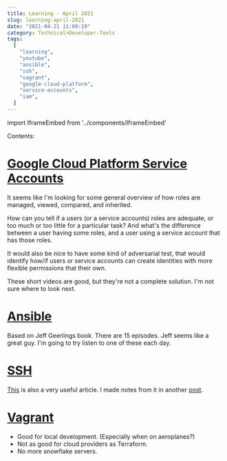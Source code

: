 ```yaml
---
title: Learning - April 2021
slug: learning-april-2021
date: "2021-04-21 11:09:19"
category: Technical>Developer-Tools
tags:
  [
    "learning",
    "youtube",
    "ansible",
    "ssh",
    "vagrant",
    "google-cloud-platform",
    "service-accounts",
    "iam",
  ]
---
```


import IframeEmbed from '../components/IframeEmbed'

Contents:
<TOCInline toc={props.toc} exclude="Overview" toHeading={2} />

# [Google Cloud Platform Service Accounts](https://www.youtube.com/playlist?list=PLIivdWyY5sqIlPnZ7cvkg2Ck-8ZZ8TA5t)

It seems like I'm looking for some general overview of how roles are managed,
viewed, compared, and inherited.

How can you tell if a users (or a service accounts) roles are adequate, or
too much or too little for a particular task? And what's the difference
between a user having some roles, and a user using a service account that
has those roles.

It would also be nice to have some kind of adversarial test, that would
identify how/if users or service accounts can create identities with more
flexible permissions that their own.

These short videos are good, but they're not a complete solution. I'm not sure
where to look next.

<IframeEmbed src='https://www.youtube-nocookie.com/embed/xXk1YlkKW_k' />

# [Ansible](https://www.youtube.com/playlist?list=PL2_OBreMn7FplshFCWYlaN2uS8et9RjNG)

Based on Jeff Geerlings book. There are 15 episodes. Jeff seems like a great
guy. I'm going to try listen to one of these each day.

<IframeEmbed src='https://www.youtube-nocookie.com/embed/goclfp6a2IQ' />

# [SSH](https://www.youtube.com/watch?v=hQWRp-FdTpc&list=PLQGMHRkCCyDw5arrPInZT_T8TbDdzmeBp&index=4)

<IframeEmbed src='https://www.youtube-nocookie.com/embed/hQWRp-FdTpc' />

[This](https://www.digitalocean.com/community/tutorials/ssh-essentials-working-with-ssh-servers-clients-and-keys)
is also a very useful article. I made notes from it in another [post]({filename}../articles/ssh.md).

# [Vagrant](https://www.youtube.com/watch?v=vBrezgo&list=PLQGMHRkCCyDw5arrPInZT_T8TbDdzmeBp&index=2X)

<IframeEmbed src='https://www.youtube-nocookie.com/embed/vBreXjkizgo' />

- Good for local development. (Especially when on aeroplanes?)
- Not as good for cloud providers as Terraform.
- No more snowflake servers.
